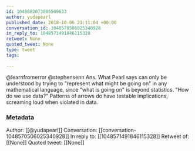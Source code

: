 ```yaml
---
id: 1048682073085509633
author: yudapearl
published_date: 2018-10-06 21:11:04 +00:00
conversation_id: 1048570506025340928
in_reply_to: 1048571491846115328
retweet: None
quoted_tweet: None
type: tweet
tags:

---
```


@learnfromerror @stephensenn Ans. What Pearl says can only be understood by trying to "represent what might be going on" in any mathematical language, since "what is going on" is beyond statistics. "How do we use data?" Patterns of arrows do have testable implications, screaming loud when violated in data.

### Metadata

Author: [[@yudapearl]]
Conversation: [[conversation-1048570506025340928]]
In reply to: [[1048571491846115328]]
Retweet of: [[None]]
Quoted tweet: [[None]]
